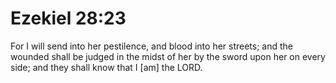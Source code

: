 # Ezekiel 28:23

For I will send into her pestilence, and blood into her streets; and the wounded shall be judged in the midst of her by the sword upon her on every side; and they shall know that I [am] the LORD.